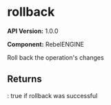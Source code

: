 # rollback

**API Version:** 1.0.0

**Component:** RebelENGINE

Roll back the operation's changes

## Returns

: true if rollback was successful

